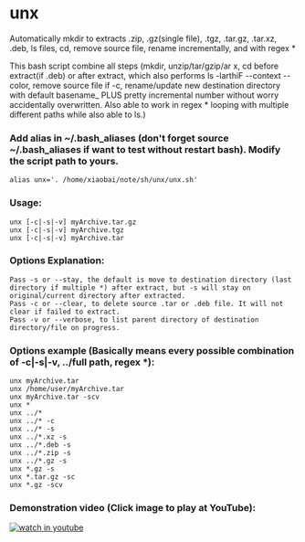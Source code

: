 # unx
Automatically mkdir to extracts .zip, .gz(single file), .tgz, .tar.gz, .tar.xz, .deb, ls files, cd, remove source file, rename incrementally, and with regex *

This bash script combine all steps (mkdir, unzip/tar/gzip/ar x, cd before extract(if .deb) or after extract, which also performs ls -larthiF --context --color, remove source file if -c, rename/update new destination directory with default basename_ PLUS pretty incremental number without worry accidentally overwritten. Also able to work in regex * looping with multiple different paths while also able to ls.)

### Add alias in ~/.bash_aliases (don't forget source ~/.bash_aliases if want to test without restart bash). Modify the script path to yours.
    alias unx='. /home/xiaobai/note/sh/unx/unx.sh' 

### Usage:
    unx [-c|-s|-v] myArchive.tar.gz
    unx [-c|-s|-v] myArchive.tgz
    unx [-c|-s|-v] myArchive.tar

### Options Explanation:
    Pass -s or --stay, the default is move to destination directory (last directory if multiple *) after extract, but -s will stay on original/current directory after extracted.
    Pass -c or --clear, to delete source .tar or .deb file. It will not clear if failed to extract.
    Pass -v or --verbose, to list parent directory of destination directory/file on progress.

### Options example (Basically means every possible combination of -c|-s|-v, ../full path, regex *):
    unx myArchive.tar
    unx /home/user/myArchive.tar
    unx myArchive.tar -scv
    unx *
    unx ../*
    unx ../* -c
    unx ../* -s
    unx ../*.xz -s
    unx ../*.deb -s
    unx ../*.zip -s
    unx ../*.gz -s
    unx *.gz -s
    unx *.tar.gz -sc
    unx *.gz -scv

### Demonstration video (Click image to play at YouTube): ##

[![watch in youtube](https://i.ytimg.com/vi/hnCHUxaRUIk/hqdefault.jpg)](https://www.youtube.com/watch?v=hnCHUxaRUIk "unx")


